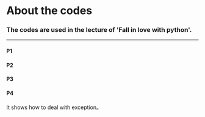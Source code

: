 # About the codes

### The codes are used in the lecture of 'Fall in love with python'.

----
#### P1

#### P2

#### P3

#### P4
It shows how to deal with exception。
